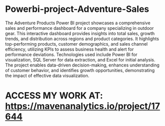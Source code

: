 # Powerbi-project-Adventure-Sales

The Adventure Products Power BI project showcases a comprehensive sales and performance dashboard for a company specializing in outdoor gear. This interactive dashboard provides insights into total sales, growth trends, and distribution across regions and product categories. It highlights top-performing products, customer demographics, and sales channel efficiency, utilizing KPIs to assess business health and alert for performance deviations. Technologies used include Power BI for visualization, SQL Server for data extraction, and Excel for initial analysis. The project enables data-driven decision-making, enhances understanding of customer behavior, and identifies growth opportunities, demonstrating the impact of effective data visualization.

# ACCESS MY WORK AT: https://mavenanalytics.io/project/17644
